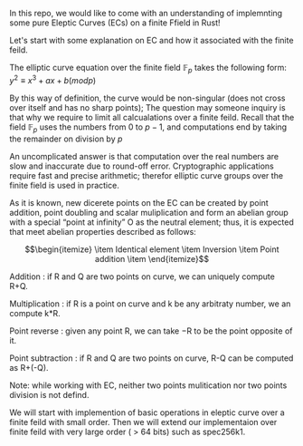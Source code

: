 In this repo, we would like to come with an understanding of implemnting some pure Eleptic Curves (ECs) on a finite Ffield in Rust!

Let's  start with some explanation on EC and how it associated with the finite feild. 

The elliptic curve equation over the finite field $\mathbb{F}_p$ takes the following form:
$y^2 ≡ x^3 + ax + b (mod p)$

 By this way of definition, the curve would be non-singular (does not cross over itself and has no sharp points);  The question may someone inquiry is that why we require to limit all calcualations over a finite feild.  Recall that the field $\mathbb{F}_p$ uses the numbers from 0 to $p - 1$, and computations end by taking the remainder on division by $p$
 
 An uncomplicated answer is that computation over the real numbers are slow and inaccurate due to round-off error. Cryptographic applications require fast and precise arithmetic; therefor elliptic curve groups over the finite field is used in practice. 
 
 
 As it is known, new dicerete points on the EC can be created by point addition, point doubling and scalar muliplication and form an abelian group with a special “point
at infinity” O as the neutral element; thus, it is expected that meet abelian properties described as follows:
 
```math
\begin{itemize}
 \item Identical element
 \item Inversion 
 \item Point addition
 \item 
 \end{itemize}
 ```

  Addition : if R and Q are two points on curve, we can uniquely compute R+Q.
  
  Multiplication : if R is a point on curve and k be any arbitraty number, we an compute k*R.
  
  Point reverse : given any point R, we can take −R to be the point opposite of it.
  
  Point subtraction : if R and Q are two points on curve, R-Q can be computed as R+(-Q).
  
  Note:  while working with EC, neither two points mulitication nor two points division is not defind.
    
  We will start with implemention of basic operations in eleptic curve over a finite feild with small order. Then we will extend our implementaion over finite feild with very large order ( > 64 bits) such as spec256k1. 



